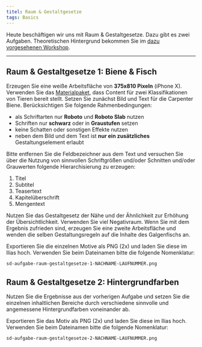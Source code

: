 ```yaml
---
titel: Raum & Gestaltgesetze
tags: Basics
---
```


Heute beschäftigen wir uns mit Raum & Gestaltgesetze. Dazu gibt es zwei Aufgaben. Theoretischen Hintergrund bekommen Sie im [dazu vorgesehenen Workshop](/mi-bachelor-screendesign/lehrveranstaltungen/040-workshop-raum-gestaltgesetze/).

---

## Raum & Gestaltgesetze 1: Biene & Fisch

Erzeugen Sie eine weiße Arbeitsfläche von **375x810 Pixeln** (iPhone X). Verwenden Sie das [Materialpaket](../../download/workshops/raum-gestaltgesetze/material-raum-gestaltgesetze.zip), dass Content für zwei Klassifikationen von Tieren bereit stellt. Setzen Sie zunächst Bild und Text für die Carpenter Biene. Berücksichtigen Sie folgende Rahmenbedingungen:

- als Schriftarten nur **Roboto** und **Roboto Slab** nutzen
- Schriften nur **schwarz** oder in **Graustufen** setzen
- keine Schatten oder sonstigen Effekte nutzen
- neben dem Bild und dem Text ist **nur ein zusätzliches** Gestaltungselement erlaubt

Bitte entfernen Sie die Feldbezeichner aus dem Text und versuchen Sie über die Nutzung von sinnvollen Schriftgrößen und/oder
Schnitten und/oder Grauwerten folgende Hierarchisierung zu erzeugen:

1. Titel
2. Subtitel
3. Teasertext
4. Kapitelüberschrift
5. Mengentext

Nutzen Sie das Gestaltgesetz der Nähe und der Ähnlichkeit zur Erhöhung der Übersichtlichkeit. Verwenden Sie viel Negativraum.
Wenn Sie mit dem Ergebnis zufrieden sind, erzeugen Sie eine zweite Arbeitsfläche und wenden die selben Gestaltungsregeln auf
die Inhalte des Galgenfischs an.

Exportieren Sie die einzelnen Motive als PNG (2x) und laden Sie diese im Ilias hoch. Verwenden Sie beim Dateinamen bitte die folgende Nomenklatur: 

```sd-aufgabe-raum-gestaltgesetze-1-NACHNAME-LAUFNUMMER.png```

## Raum & Gestaltgesetze 2: Hintergrundfarben

Nutzen Sie die Ergebnisse aus der vorherigen Aufgabe und setzen Sie die einzelnen inhaltlichen Bereiche durch verschiedene
sinnvolle und angemessene Hintergrundfarben voneinander ab. 

Exportieren Sie das Motiv als PNG (2x) und laden Sie diese im Ilias hoch. Verwenden Sie beim Dateinamen bitte die folgende Nomenklatur: 

```sd-aufgabe-raum-gestaltgesetze-2-NACHNAME-LAUFNUMMER.png```